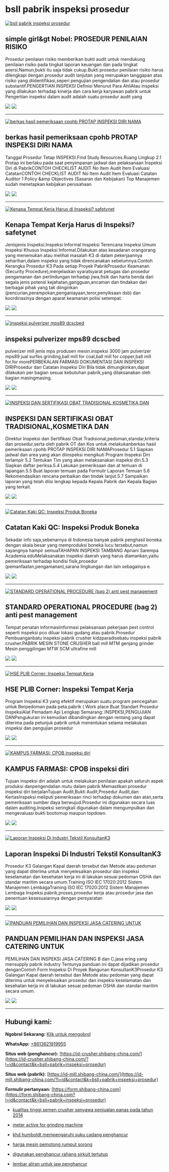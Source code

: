 # bsll pabrik inspeksi prosedur

<a href="https://swt.shibang-china.com/?l=id&img&k=bsll+pabrik+inspeksi+prosedur" target="_blank">![bsll pabrik inspeksi prosedur](http://static.shibang-china.com/all-800x300/381.jpg)</a>

## simple girl&gt Nobel: PROSEDUR PENILAIAN RISIKO
Prosedur penilaian risiko memberikan bukti audit untuk mendukung penilaian risiko pada tingkat laporan keuangan dan pada tingkat asersi.Namun,bukti itu saja tidak cukup.Bukti prosedur penilaian risiko harus dilengkapi dengan prosedur audit lanjutan yang merupakan tanggapan atas risiko yang diidentifikasi,seperi pengujian pengendalian dan atau prosedur substantif.PENGERTIAN INSPEKSI Definisi Menurut Para AhliAtau inspeksi yang dilakukan terhadap kinerja dan cara kerja karyawan pabrik untuk Pengertian inspeksi dalam audit adalah suatu prosedur audit yang


<a href="https://whatsapp.shibangsoft.com/WhatsApp.php" target="_blank" title="WhatsApp">![](http://static.shibang-china.com/icon/whatsapp.png)</a> <a href="https://swt.shibang-china.com/?l=id&icon&k=bsll+pabrik+inspeksi+prosedur" target="_blank">![](http://static.shibang-china.com/icon/chat-id.png)</a>

---

<a href="https://swt.shibang-china.com/?l=id&img&k=bsll+pabrik+inspeksi+prosedur" target="_blank">![berkas hasil pemeriksaan cpohb PROTAP INSPEKSI DIRI NAMA](http://static.shibang-china.com/all-800x300/1334.jpg)</a>

## berkas hasil pemeriksaan cpohb PROTAP INSPEKSI DIRI NAMA
Tanggal Prosedur Tetap INSPEKSI.Find Study Resources.Ruang Lingkup 2.1 Protap ini berlaku pada saat penyimpanan jadwal dan pelaksanaan Inspeksi Diri di PabrikCONTOH CHECKLIST AUDIT No Item Audit Item Evaluasi CatatanCONTOH CHECKLIST AUDIT No Item Audit Item Evaluasi Catatan Auditor 1 Policy &amp Objectives (Sasaran dan Kebijakan) Top Manajemen sudah menetapkan kebijakan perusahaan


<a href="https://whatsapp.shibangsoft.com/WhatsApp.php" target="_blank" title="WhatsApp">![](http://static.shibang-china.com/icon/whatsapp.png)</a> <a href="https://swt.shibang-china.com/?l=id&icon&k=bsll+pabrik+inspeksi+prosedur" target="_blank">![](http://static.shibang-china.com/icon/chat-id.png)</a>

---

<a href="https://swt.shibang-china.com/?l=id&img&k=bsll+pabrik+inspeksi+prosedur" target="_blank">![Kenapa Tempat Kerja Harus di Inspeksi? safetynet](http://static.shibang-china.com/all-800x300/410.jpg)</a>

## Kenapa Tempat Kerja Harus di Inspeksi? safetynet
Jenisjenis Inspeksi.Inspeksi Informal Inspeksi Terencana Inspeksi Umum Inspeksi Khusus Inspeksi Informal.Dilakukan atas kesadaran orangorang yang menemukan atau melihat masalah K3 di dalam pekerjaannya seharihari,dalam inspeksi yang tidak direncanakan sebelumnya.Contoh Kerangka Prosedur K3 Pada setiap Proyek PabrikProsedur Keamanan (Security Procedure),menjelaskan syaratsyarat petugas dan prosedur pengamanan dan perlindungan terhadap jiwa,fisik dan harta benda dari segala jenis potensi kejahatan,gangguan,ancaman dan tindakan dari berbagai pihak yang tak diinginkan (pencurian,perampokan,penganiayaan,teror,penyiksaan dsb) dan koordinasinya dengan aparat keamanan polisi setempat.


<a href="https://whatsapp.shibangsoft.com/WhatsApp.php" target="_blank" title="WhatsApp">![](http://static.shibang-china.com/icon/whatsapp.png)</a> <a href="https://swt.shibang-china.com/?l=id&icon&k=bsll+pabrik+inspeksi+prosedur" target="_blank">![](http://static.shibang-china.com/icon/chat-id.png)</a>

---

<a href="https://swt.shibang-china.com/?l=id&img&k=bsll+pabrik+inspeksi+prosedur" target="_blank">![inspeksi pulverizer mps89 dcscbed](http://static.shibang-china.com/all-800x300/123.jpg)</a>

## inspeksi pulverizer mps89 dcscbed
pulverizer mill jenis mps produsen mesin.inspeksi 3000 jam pulverizer mps89 jual surfes grinding,ball mill for coal,ball mill for copper,ball mill for.for morePERBEKALAN FARMASI DOKUMENTASI DAN INSPEKSI DIRIProsedur dan Catatan Inspeksi Diri Bila tidak dimungkinkan,dapat dilakukan per bagian sesuai kebutuhan pabrik,yang dilaksanakan oleh bagian masingmasing.


<a href="https://whatsapp.shibangsoft.com/WhatsApp.php" target="_blank" title="WhatsApp">![](http://static.shibang-china.com/icon/whatsapp.png)</a> <a href="https://swt.shibang-china.com/?l=id&icon&k=bsll+pabrik+inspeksi+prosedur" target="_blank">![](http://static.shibang-china.com/icon/chat-id.png)</a>

---

<a href="https://swt.shibang-china.com/?l=id&img&k=bsll+pabrik+inspeksi+prosedur" target="_blank">![INSPEKSI DAN SERTIFIKASI OBAT TRADISIONAL,KOSMETIKA DAN](http://static.shibang-china.com/all-800x300/1369.jpg)</a>

## INSPEKSI DAN SERTIFIKASI OBAT TRADISIONAL,KOSMETIKA DAN
Direktur Inspeksi dan Sertifikasi Obat Tradisional,pedoman,standar,kriteria dan prosedur,serta oleh pabrik OT dan Kos untuk melakukanberkas hasil pemeriksaan cpohb PROTAP INSPEKSI DIRI NAMAProsedur 5.1 Siapkan jadwal dan area yang akan diinspeksi mengikuti Program Inspeksi Diri terlampir 5.2 Tentukan Tim yang akan melaksanakan inspeksi diri.5.3 Siapkan daftar periksa.5.4 Lakukan pemeriksaan dan at temuan di lapangan.5.5 Buat laporan temuan pada Formulir Laporan Temuan 5.6 Rekomendasikan rencana perbaikan dan tindak lanjut.5.7 Sampaikan laporan yang telah diisi lengkap kepada Kepala Pabrik dan Kepala Bagian yang terkait.


<a href="https://whatsapp.shibangsoft.com/WhatsApp.php" target="_blank" title="WhatsApp">![](http://static.shibang-china.com/icon/whatsapp.png)</a> <a href="https://swt.shibang-china.com/?l=id&icon&k=bsll+pabrik+inspeksi+prosedur" target="_blank">![](http://static.shibang-china.com/icon/chat-id.png)</a>

---

<a href="https://swt.shibang-china.com/?l=id&img&k=bsll+pabrik+inspeksi+prosedur" target="_blank">![Catatan Kaki QC: Inspeksi Produk Boneka](http://static.shibang-china.com/all-800x300/663.jpg)</a>

## Catatan Kaki QC: Inspeksi Produk Boneka
Sekadar info saja,sebenarnya di Indonesia banyak pabrik penghasil boneka dengan skala besar yang memproduksi boneka lucu tersebut,namun sayangnya hampir semuaTAHAPAN INSPEKSI TAMBANG Apriani Sarempa Academia.eduMelaksanakan inspeksi daerah yang harus diamankan,yaitu pemeriksaan terhadap kondisi fisik,prosedur (pemanfaatan,pengamanan),sarana lingkungan dan lain sebagainya e.


<a href="https://whatsapp.shibangsoft.com/WhatsApp.php" target="_blank" title="WhatsApp">![](http://static.shibang-china.com/icon/whatsapp.png)</a> <a href="https://swt.shibang-china.com/?l=id&icon&k=bsll+pabrik+inspeksi+prosedur" target="_blank">![](http://static.shibang-china.com/icon/chat-id.png)</a>

---

<a href="https://swt.shibang-china.com/?l=id&img&k=bsll+pabrik+inspeksi+prosedur" target="_blank">![STANDARD OPERATIONAL PROCEDURE (bag 2) anti pest management](http://static.shibang-china.com/all-800x300/713.jpg)</a>

## STANDARD OPERATIONAL PROCEDURE (bag 2) anti pest management
Tempat penatan informasiinformasi pelaksanaan pekerjaan pest control seperti inspeksi pco diluar lokasi gudang atau pabrik.Prosedur Pembuanganbatu inspeksi pabrik crusher kidzparadisebatu inspeksi pabrik crusher.PABRIK MESIN STONE CRUSHER ball mill MTM genjang grinder Mesin penggilingan MTW SCM ultrafine mill


<a href="https://whatsapp.shibangsoft.com/WhatsApp.php" target="_blank" title="WhatsApp">![](http://static.shibang-china.com/icon/whatsapp.png)</a> <a href="https://swt.shibang-china.com/?l=id&icon&k=bsll+pabrik+inspeksi+prosedur" target="_blank">![](http://static.shibang-china.com/icon/chat-id.png)</a>

---

<a href="https://swt.shibang-china.com/?l=id&img&k=bsll+pabrik+inspeksi+prosedur" target="_blank">![HSE PLIB Corner: Inspeksi Tempat Kerja](http://static.shibang-china.com/all-800x300/557.jpg)</a>

## HSE PLIB Corner: Inspeksi Tempat Kerja
Program Inspeksi K3 yang efektif merupakan suatu program pencegahan untuk Berpedoman pada peta pabrik ( Work place Buat Standart Prosedur InspeksiAlat Pemadam Api Lengkap Semarang: INSPEKSI,PENGUJIAN DANPengukuran ini kemudian dibandingkan dengan rentang yang dapat diterima pada petunjuk pabrik untuk menentukan selama melakukan inspeksi dan pengujian prosedur


<a href="https://whatsapp.shibangsoft.com/WhatsApp.php" target="_blank" title="WhatsApp">![](http://static.shibang-china.com/icon/whatsapp.png)</a> <a href="https://swt.shibang-china.com/?l=id&icon&k=bsll+pabrik+inspeksi+prosedur" target="_blank">![](http://static.shibang-china.com/icon/chat-id.png)</a>

---

<a href="https://swt.shibang-china.com/?l=id&img&k=bsll+pabrik+inspeksi+prosedur" target="_blank">![KAMPUS FARMASI: CPOB inspeksi diri](http://static.shibang-china.com/all-800x300/329.jpg)</a>

## KAMPUS FARMASI: CPOB inspeksi diri
Tujuan inspeksi diri adalah untuk melakukan penilaian apakah seluruh aspek produksi danpengendalian mutu dalam pabrik Memastikan prosedur inspeksi diri berjalanTujuan Audit,Bukti Audit,Prosedur Audit,dan KertasInspeksi meliputi pemeriksaan rinci terhadap dokumen dan atan,serta pemeriksaan sumber daya berwujud.Prosedur ini digunakan secara luas dalam auditing.Inspeksi seringkali digunakan dalam mengumpulkan dan mengevaluasi bukti bootomup maupun topdown.


<a href="https://whatsapp.shibangsoft.com/WhatsApp.php" target="_blank" title="WhatsApp">![](http://static.shibang-china.com/icon/whatsapp.png)</a> <a href="https://swt.shibang-china.com/?l=id&icon&k=bsll+pabrik+inspeksi+prosedur" target="_blank">![](http://static.shibang-china.com/icon/chat-id.png)</a>

---

<a href="https://swt.shibang-china.com/?l=id&img&k=bsll+pabrik+inspeksi+prosedur" target="_blank">![Laporan Inspeksi Di Industri Tekstil KonsultanK3](http://static.shibang-china.com/all-800x300/899.jpg)</a>

## Laporan Inspeksi Di Industri Tekstil KonsultanK3
Prosedur K3 Galangan Kapal daerah tersebut dan Metode atau pedoman yang dapat diterima untuk menyelesaikan prosedur dan inspeksi keselamatan dan kesehatan kerja ini di lakukan sesuai pedoman OSHA dan standar maritim secara umum.Training ISO IEC 17020:2012 Sistem Manajemen LembagaTraining ISO IEC 17020:2012 Sistem Manajemen Lembaga Inspeksi.pabrik,proses,prosedur kerja atau prosedur jasa dan penentuan kesesuaiannya dengan persyaratan


<a href="https://whatsapp.shibangsoft.com/WhatsApp.php" target="_blank" title="WhatsApp">![](http://static.shibang-china.com/icon/whatsapp.png)</a> <a href="https://swt.shibang-china.com/?l=id&icon&k=bsll+pabrik+inspeksi+prosedur" target="_blank">![](http://static.shibang-china.com/icon/chat-id.png)</a>

---

<a href="https://swt.shibang-china.com/?l=id&img&k=bsll+pabrik+inspeksi+prosedur" target="_blank">![PANDUAN PEMILIHAN DAN INSPEKSI JASA CATERING UNTUK](http://static.shibang-china.com/all-800x300/293.jpg)</a>

## PANDUAN PEMILIHAN DAN INSPEKSI JASA CATERING UNTUK
PEMILIHAN DAN INSPEKSI JASA CATERING B dan C.jasa ering yang mensupply pabrik industry Tentunya panduan ini dapat dijadikan prosedur denganContoh Form Inspeksi Di Proyek Bangunan KonsultanK3Prosedur K3 Galangan Kapal daerah tersebut dan Metode atau pedoman yang dapat diterima untuk menyelesaikan prosedur dan inspeksi keselamatan dan kesehatan kerja ini di lakukan sesuai pedoman OSHA dan standar maritim secara umum.


<a href="https://whatsapp.shibangsoft.com/WhatsApp.php" target="_blank" title="WhatsApp">![](http://static.shibang-china.com/icon/whatsapp.png)</a> <a href="https://swt.shibang-china.com/?l=id&icon&k=bsll+pabrik+inspeksi+prosedur" target="_blank">![](http://static.shibang-china.com/icon/chat-id.png)</a>

---
## Hubungi kami:

**Ngobrol Sekarang:** [Klik untuk mengobrol](https://swt.shibang-china.com?l=id&contact&k=bsll+pabrik+inspeksi+prosedur)

**WhatsApp:**  [+8613621919955](https://whatsapp.shibangsoft.com/WhatsApp.php)

**Situs web (penghancur):** [https://id-crusher.shibang-china.com/](https://id-crusher.shibang-china.com/?l=id&contact&k=bsll+pabrik+inspeksi+prosedur)

**Situs web (pabrik):** [https://id-mill.shibang-china.com/](https://id-mill.shibang-china.com/?l=id&contact&k=bsll+pabrik+inspeksi+prosedur)

**Formulir pertanyaan:** [https://form.shibang-china.com](https://form.shibang-china.com?l=id&contact&k=bsll+pabrik+inspeksi+prosedur)

* [kualitas tinggi semen crusher senyawa penjualan panas pada tahun 2014](../48/kualitas%20tinggi%20semen%20crusher%20senyawa%20penjualan%20panas%20pada%20tahun%202014.md)

* [meter active for grinding machine](../41/meter%20active%20for%20grinding%20machine.md)

* [khd humboldt mempengaruhi suku cadang penghancur](../43/khd%20humboldt%20mempengaruhi%20suku%20cadang%20penghancur.md)

* [harga mesin pemotong rumput sorong](../45/harga%20mesin%20pemotong%20rumput%20sorong.md)

* [digunakan penghancur rahang sirkuit tertutup](../50/digunakan%20penghancur%20rahang%20sirkuit%20tertutup.md)

* [lembar aliran untuk jaw penghancur](../46/lembar%20aliran%20untuk%20jaw%20penghancur.md)